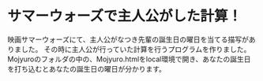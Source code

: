 # サマーウォーズで主人公がした計算！
映画サマーウォーズにて、主人公がなつき先輩の誕生日の曜日を当てる描写がありました。
その時に主人公が行っていた計算を行うプログラムを作りました。
Mojyuroのフォルダの中の、Mojyuro.htmlをlocal環境で開き、あなたの誕生日を打ち込むとあなたの誕生日の曜日が分かります。
